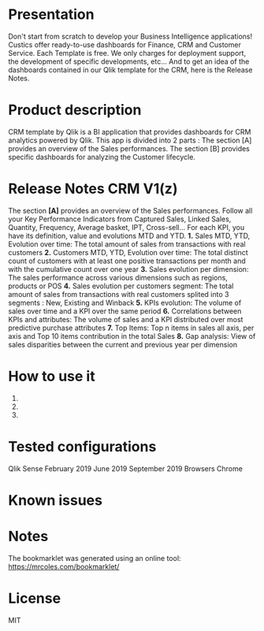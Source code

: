 # Presentation
Don't start from scratch to develop your Business Intelligence applications! Custics offer ready-to-use dashboards for Finance, CRM and Customer Service. 
Each Template is free. We only charges for deployment support, the development of specific developments, etc...
And to get an idea of ​​the dashboards contained in our Qlik template for the CRM, here is the Release Notes.
# Product description
CRM template by Qlik is a BI application that provides dashboards for CRM analytics powered by Qlik. 
This app is divided into 2 parts :
The section [A] provides an overview of the Sales performances.
The section [B] provides specific dashboards for analyzing the Customer lifecycle.
# Release Notes CRM V1(z)
The section **[A]** provides an overview of the Sales performances. Follow all your Key Performance Indicators from Captured Sales, Linked Sales, Quantity, Frequency, Average basket, IPT, Cross-sell... For each KPI, you have its definition, value and evolutions MTD and YTD.
**1.** Sales MTD, YTD, Evolution over time: The total amount of sales from transactions with real customers
**2.** Customers MTD, YTD, Evolution over time: The total distinct count of customers with at least one positive transactions per month and with the cumulative count over one year
**3.** Sales evolution per dimension: The sales performance across various dimensions such as regions, products or POS
**4.** Sales evolution per customers segment: The total amount of sales from transactions with real customers splited into 3 segments : New, Existing and Winback
**5.** KPIs evolution: The volume of sales over time and a KPI over the same period
**6.** Correlations between KPIs and attributes: The volume of sales and a KPI distributed over most predictive purchase attributes
**7.** Top Items: Top n items in sales all axis, per axis and Top 10 items contribution in the total Sales
**8.** Gap analysis: View of sales disparities between the current and previous year per dimension


# How to use it
1.
2.
3.

# Tested configurations
Qlik Sense
February 2019
June 2019
September 2019
Browsers
Chrome
# Known issues

# Notes
The bookmarklet was generated using an online tool: https://mrcoles.com/bookmarklet/
# License
MIT

